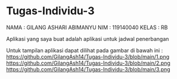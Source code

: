 # Tugas-Individu-3
NAMA : GILANG ASHARI ABIMANYU
NIM : 119140040
KELAS : RB

Aplikasi yang saya buat adalah aplikasi untuk jadwal penerbangan

Untuk tampilan aplikasi dapat dilihat pada gambar di bawah ini :
https://github.com/GilangAsh14/Tugas-Individu-3/blob/main/1.png
https://github.com/GilangAsh14/Tugas-Individu-3/blob/main/2.png
https://github.com/GilangAsh14/Tugas-Individu-3/blob/main/3.png
